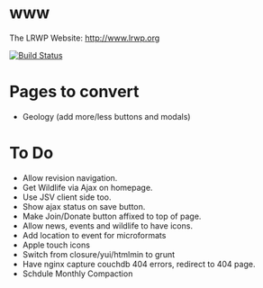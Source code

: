 www
===

The LRWP Website: http://www.lrwp.org

[![Build Status](https://api.travis-ci.org/lrwp/www.png)](https://travis-ci.org/lrwp/www)

# Pages to convert
* Geology (add more/less buttons and modals)

# To Do
* Allow revision navigation.
* Get Wildlife via Ajax on homepage.
* Use JSV client side too.
* Show ajax status on save button.
* Make Join/Donate button affixed to top of page.
* Allow news, events and wildlife to have icons.
* Add location to event for microformats
* Apple touch icons
* Switch from closure/yui/htmlmin to grunt
* Have nginx capture couchdb 404 errors, redirect to 404 page.
* Schdule Monthly Compaction
